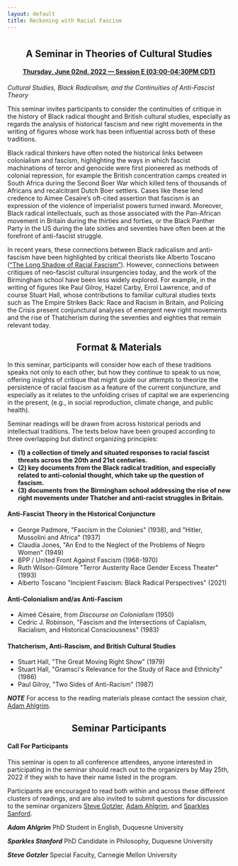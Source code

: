 ```yaml
---
layout: default
title: Reckoning with Racial Fascism
---
```


<div class="home" id="home">
  <h1 class="pageTitle"></h1>
</div>

<div align="center">
  <h2>A Seminar in Theories of Cultural Studies</h2>
  <h4> <a href="https://docs.google.com/document/d/18HEW_27VDtM16T-CtSQkqi6ZSH8nTQ_nRAT15qp1G8c/edit#bookmark=id.gdr07gurzxlu" target="_blank"> Thursday, June 02nd, 2022 — Session E (03:00-04:30PM CDT)</a></h4>
</div>

  *Cultural Studies, Black Radicalism, and the Continuities of Anti-Fascist Theory*

This seminar  invites participants to consider the continuities of critique in the history of Black radical thought and British cultural studies, especially as regards the analysis of historical fascism and new right movements in the writing of figures whose work has been influential across both of these traditions.

Black radical thinkers have often noted the historical links between colonialism and fascism, highlighting the ways in which fascist machinations of terror and genocide were first pioneered as methods of colonial repression, for example the British concentration camps created in South Africa during the Second Boer War which killed tens of thousands of Africans and recalcitrant Dutch Boer settlers. Cases like these lend credence to Aimee Cesaire’s oft-cited assertion that fascism is an expression of the violence of imperialist powers turned inward. Moreover, Black radical intellectuals, such as those associated with the Pan-African movement in Britain during the thirties and forties, or the Black Panther Party in the US during the late sixties and seventies have often been at the forefront of anti-fascist struggle.

In recent years,  these connections between Black radicalism and anti-fascism have been highlighted by critical theorists like Alberto Toscano (<a href="https://bostonreview.net/articles/alberto-toscano-tk/" target="_blank">“The Long Shadow of Racial Fascism”</a>). However, connections between critiques of neo-fascist cultural insurgencies today, and the work of the Birmingham school have been less widely explored.  For example, in the writing of figures like Paul Gilroy, Hazel Carby, Errol Lawrence, and of course Stuart Hall, whose contributions to familiar cultural studies texts such as The Empire Strikes Back: Race and Racism in Britain, and Policing the Crisis present conjunctural analyses of emergent new right movements and the rise of Thatcherism during the seventies and eighties that  remain relevant today. 

<div align="center">
  <h2>Format & Materials</h2>
</div>

In this seminar, participants will consider how each of these traditions speaks not only to each other, but how they continue to speak to us now, offering insights of critique that might guide our attempts to theorize the persistence of racial fascism as a feature of the current conjuncture, and especially as it relates to the unfolding crises of capital we are experiencing in the present, (e.g., in social reproduction, climate change, and public health).

Seminar readings will be drawn from across historical periods and intellectual traditions. The texts below have been grouped according to three overlapping but distinct organizing principles: 
- **(1) a collection of timely and situated responses to racial fascist threats across the 20th and 21st centuries.**
- **(2) key documents from the Black radical tradition, and especially related to anti-colonial thought, which take up the question of fascism.**
- **(3) documents from the Birmingham school addressing the rise of new right movements under Thatcher and anti-racist struggles in Britain.**

#### Anti-Fascist Theory in the Historical Conjuncture
- George Padmore, "Fascism in the Colonies" (1938), and "Hitler, Mussolini and Africa" (1937)
- Claudia Jones, "An End to the Neglect of the Problems of Negro Women" (1949)
- BPP / United Front Against Fascism (1968-1970)
- Ruth Wilson-Gilmore "Terror Austerity Race Gender Excess Theater" (1993)
- Alberto Toscano "Incipient Fascism: Black Radical Perspectives" (2021)

#### Anti-Colonialism and/as Anti-Fascism 
- Aimeé Césaire, from *Discourse on Colonialism* (1950)
- Cedric J. Robinson, "Fascism and the Intersections of Capialism, Racialism, and Historical Consciousness" (1983)

#### Thatcherism, Anti-Rascism, and British Cultural Studies 
- Stuart Hall, "The Great Moving Right Show" (1979)
- Stuart Hall, "Gramsci's Relevance for the Study of Race and Ethnicity" (1986) 
- Paul Gilroy, "Two Sides of Anti-Racism" (1987)

***NOTE*** For access to the reading materials please contact the session chair, [Adam Ahlgrim](mailto:ahlgrima@duq.edu).

<div align="center">
  <h2>Seminar Participants</h2>
</div>

#### Call For Participants
This seminar is open to all conference attendees, anyone interested in participating in the seminar should reach out to the organizers by May 25th, 2022 if they wish to have their name listed in the program.

Participants are encouraged to read both within and across these different clusters of readings, and are also invited to submit questions for discussion to the seminar organizers [Steve Gotzler](mailto:sgotzler@andrew.cmu.edu), [Adam Ahlgrim](mailto:ahlgrima@duq.edu), and [Sparkles Sanford](mailto:38publishing@gmail.com).

***Adam Ahlgrim*** PhD Student in English, Duquesne University

***Sparkles Stanford*** PhD Candidate in Philosophy, Duquesne University 

***Steve Gotzler*** Special Faculty, Carnegie Mellon University
